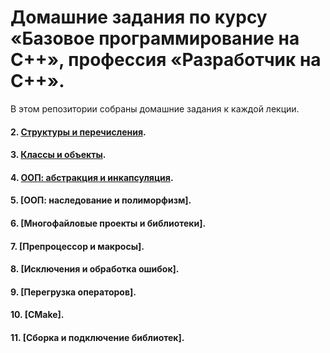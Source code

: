 # Домашние задания по курсу «Базовое программирование на C++», профессия «Разработчик на С++».

В этом репозитории собраны домашние задания к каждой лекции. 

#### 2. [Структуры и перечисления](https://github.com/NewStudentOk/HWbaseC/Less_2).
#### 3. [Классы и объекты](https://github.com/NewStudentOk/HWbaseC/Less_3).
#### 4. [ООП: абстракция и инкапсуляция](https://github.com/NewStudentOk/HWbaseC/Less_4).
#### 5. [ООП: наследование и полиморфизм].
#### 6. [Многофайловые проекты и библиотеки].
#### 7. [Препроцессор и макросы].
#### 8. [Исключения и обработка ошибок].
#### 9. [Перегрузка операторов].
#### 10. [CMake].
#### 11. [Сборка и подключение библиотек].
